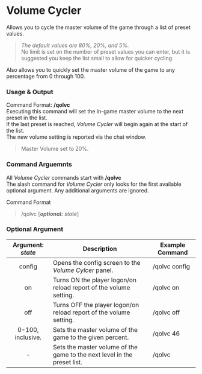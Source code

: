 # Volume Cycler

Allows you to cycle the master volume of the game through a list of preset values.  
> *The default values are 80%, 20%, and 5%.*  
> No limit is set on the number of preset values you can enter, but it is suggested you keep the list small to allow for quicker cycling  

Also allows you to quickly set the master volume of the game to any percentage from 0 through 100.  

<h3 id='vc-usage'>Usage & Output</h3>

Command Format: **\/qolvc**  
Executing this command will set the in-game master volume to the next preset in the list.  
If the last preset is reached, *Volume Cycler* will begin again at the start of the list.  
The new volume setting is reported via the chat window.  
> Master Volume set to 20%.

<h3 id='vc-arguments'>Command Arguemnts</h3>

All *Volume Cycler* commands start with **\/qolvc**  
The slash command for *Volume Cycler* only looks for the first available optional argument. Any additional arguments are ignored.  

Command Format  
> \/qolvc \[***optional:*** *state*\]

### Optional Argument

Argument: *state* | Description | Example Command
:---: | --- | ---
config | Opens the config screen to the *Volume Cylcer* panel. | \/qolvc config
on | Turns ON the player logon/on reload report of the volume setting. | \/qolvc on
off | Turns OFF the player logon/on reload report of the volume setting. | \/qolvc off
0-100, inclusive. | Sets the master volume of the game to the given percent. | \/qolvc 46
\- | Sets the master volume of the game to the next level in the preset list. | \/qolvc